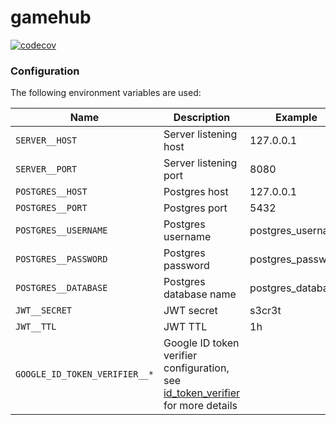 # gamehub

[![codecov](https://codecov.io/gh/yevtyushkin/gamehub/graph/badge.svg?token=HM3QY3R0U0)](https://codecov.io/gh/yevtyushkin/gamehub)

### Configuration

The following environment variables are used:

| Name                          | Description                                                                                                                        | Example           |
|-------------------------------|------------------------------------------------------------------------------------------------------------------------------------|-------------------|
| `SERVER__HOST`                | Server listening host                                                                                                              | 127.0.0.1         |
| `SERVER__PORT`                | Server listening port                                                                                                              | 8080              |
| `POSTGRES__HOST`              | Postgres host                                                                                                                      | 127.0.0.1         |
| `POSTGRES__PORT`              | Postgres port                                                                                                                      | 5432              |
| `POSTGRES__USERNAME`          | Postgres username                                                                                                                  | postgres_username |
| `POSTGRES__PASSWORD`          | Postgres password                                                                                                                  | postgres_password |
| `POSTGRES__DATABASE`          | Postgres database name                                                                                                             | postgres_database |
| `JWT__SECRET`                 | JWT secret                                                                                                                         | s3cr3t            |
| `JWT__TTL`                    | JWT TTL                                                                                                                            | 1h                |
| `GOOGLE_ID_TOKEN_VERIFIER__*` | Google ID token verifier configuration, see [id_token_verifier](https://github.com/yevtyushkin/id_token_verifier) for more details |                   |

